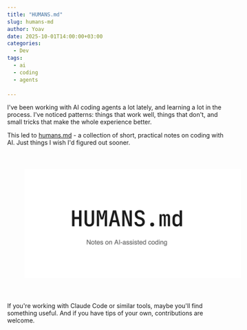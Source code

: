 ```yaml
---
title: "HUMANS.md"
slug: humans-md
author: Yoav
date: 2025-10-01T14:00:00+03:00
categories:
  - Dev
tags:
  - ai
  - coding
  - agents

---
```

I've been working with AI coding agents a lot lately, and learning a lot in the process. I've noticed patterns: things that work well, things that don't, and small tricks that make the whole experience better.

This led to [humans.md][1] - a collection of short, practical notes on coding with AI. Just things I wish I'd figured out sooner.

[<img decoding="async" src="og-image.png" alt="humans.md - notes on AI-assisted coding" width="600" style="margin:40px" />][1]

If you're working with Claude Code or similar tools, maybe you'll find something useful. And if you have tips of your own, contributions are welcome.

 [1]: https://humans.md
